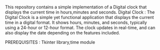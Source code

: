 This repository contains a simple implementation of a Digital clock that displays the current time in hours,minutes and seconds.
Digital Clock : The Digital Clock is a simple yet functional application that displays the current time in a digital format. It shows hours, minutes, and seconds, typically using a 24-hour or 12-hour format. The clock updates in real-time, and can also display the date depending on the features included.

PREREQUISITES : Tkinter library,time module

